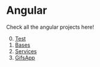 # Angular

Check all the angular projects here!

0. [Test](./00-test-angular/)
1. [Bases](./01-bases/)
2. [Services](./02-services/)
3. [GifsApp](./03-gifsApp/)